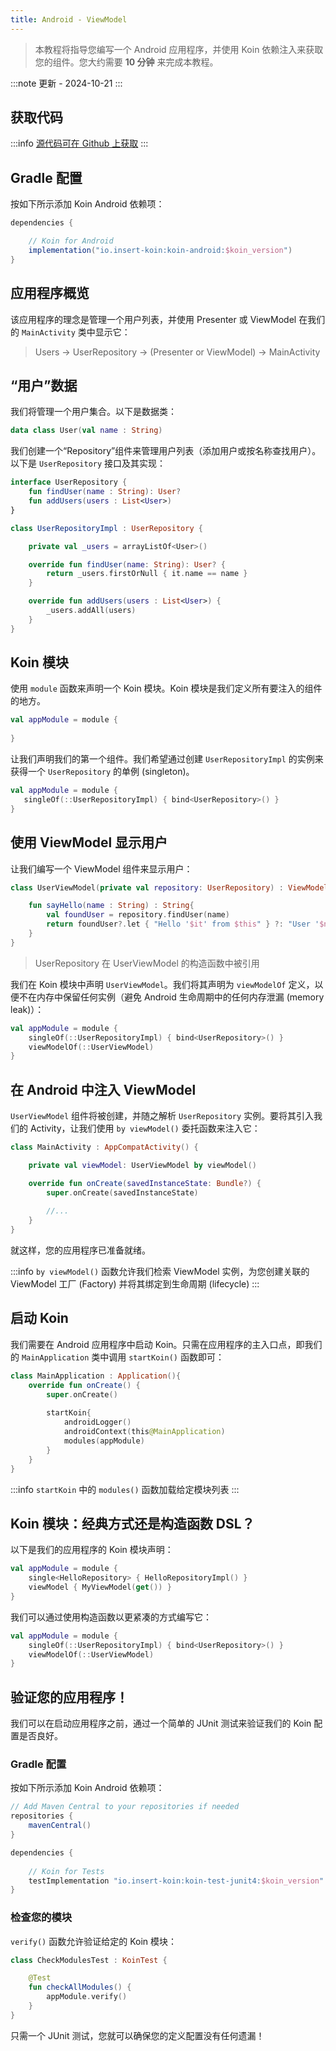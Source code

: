 ```yaml
---
title: Android - ViewModel
---
```


> 本教程将指导您编写一个 Android 应用程序，并使用 Koin 依赖注入来获取您的组件。您大约需要 __10 分钟__ 来完成本教程。

:::note
更新 - 2024-10-21
:::

## 获取代码

:::info
[源代码可在 Github 上获取](https://github.com/InsertKoinIO/koin-getting-started/tree/main/android)
:::

## Gradle 配置

按如下所示添加 Koin Android 依赖项：

```groovy
dependencies {

    // Koin for Android
    implementation("io.insert-koin:koin-android:$koin_version")
}
```

## 应用程序概览

该应用程序的理念是管理一个用户列表，并使用 Presenter 或 ViewModel 在我们的 `MainActivity` 类中显示它：

> Users -> UserRepository -> (Presenter or ViewModel) -> MainActivity

## “用户”数据

我们将管理一个用户集合。以下是数据类：

```kotlin
data class User(val name : String)
```

我们创建一个“Repository”组件来管理用户列表（添加用户或按名称查找用户）。以下是 `UserRepository` 接口及其实现：

```kotlin
interface UserRepository {
    fun findUser(name : String): User?
    fun addUsers(users : List<User>)
}

class UserRepositoryImpl : UserRepository {

    private val _users = arrayListOf<User>()

    override fun findUser(name: String): User? {
        return _users.firstOrNull { it.name == name }
    }

    override fun addUsers(users : List<User>) {
        _users.addAll(users)
    }
}
```

## Koin 模块

使用 `module` 函数来声明一个 Koin 模块。Koin 模块是我们定义所有要注入的组件的地方。

```kotlin
val appModule = module {
    
}
```

让我们声明我们的第一个组件。我们希望通过创建 `UserRepositoryImpl` 的实例来获得一个 `UserRepository` 的单例 (singleton)。

```kotlin
val appModule = module {
   singleOf(::UserRepositoryImpl) { bind<UserRepository>() }
}
```

## 使用 ViewModel 显示用户

让我们编写一个 ViewModel 组件来显示用户：

```kotlin
class UserViewModel(private val repository: UserRepository) : ViewModel() {

    fun sayHello(name : String) : String{
        val foundUser = repository.findUser(name)
        return foundUser?.let { "Hello '$it' from $this" } ?: "User '$name' not found!"
    }
}
```

> UserRepository 在 UserViewModel 的构造函数中被引用

我们在 Koin 模块中声明 `UserViewModel`。我们将其声明为 `viewModelOf` 定义，以便不在内存中保留任何实例（避免 Android 生命周期中的任何内存泄漏 (memory leak)）：

```kotlin
val appModule = module {
    singleOf(::UserRepositoryImpl) { bind<UserRepository>() }
    viewModelOf(::UserViewModel)
}
```

## 在 Android 中注入 ViewModel

`UserViewModel` 组件将被创建，并随之解析 `UserRepository` 实例。要将其引入我们的 Activity，让我们使用 `by viewModel()` 委托函数来注入它：

```kotlin
class MainActivity : AppCompatActivity() {

    private val viewModel: UserViewModel by viewModel()

    override fun onCreate(savedInstanceState: Bundle?) {
        super.onCreate(savedInstanceState)
        
        //...
    }
}
```

就这样，您的应用程序已准备就绪。

:::info
`by viewModel()` 函数允许我们检索 ViewModel 实例，为您创建关联的 ViewModel 工厂 (Factory) 并将其绑定到生命周期 (lifecycle)
:::

## 启动 Koin

我们需要在 Android 应用程序中启动 Koin。只需在应用程序的主入口点，即我们的 `MainApplication` 类中调用 `startKoin()` 函数即可：

```kotlin
class MainApplication : Application(){
    override fun onCreate() {
        super.onCreate()
        
        startKoin{
            androidLogger()
            androidContext(this@MainApplication)
            modules(appModule)
        }
    }
}
```

:::info
`startKoin` 中的 `modules()` 函数加载给定模块列表
:::

## Koin 模块：经典方式还是构造函数 DSL？

以下是我们的应用程序的 Koin 模块声明：

```kotlin
val appModule = module {
    single<HelloRepository> { HelloRepositoryImpl() }
    viewModel { MyViewModel(get()) }
}
```

我们可以通过使用构造函数以更紧凑的方式编写它：

```kotlin
val appModule = module {
    singleOf(::UserRepositoryImpl) { bind<UserRepository>() }
    viewModelOf(::UserViewModel)
}
```

## 验证您的应用程序！

我们可以在启动应用程序之前，通过一个简单的 JUnit 测试来验证我们的 Koin 配置是否良好。

### Gradle 配置

按如下所示添加 Koin Android 依赖项：

```groovy
// Add Maven Central to your repositories if needed
repositories {
	mavenCentral()    
}

dependencies {
    
    // Koin for Tests
    testImplementation "io.insert-koin:koin-test-junit4:$koin_version"
}
```

### 检查您的模块

`verify()` 函数允许验证给定的 Koin 模块：

```kotlin
class CheckModulesTest : KoinTest {

    @Test
    fun checkAllModules() {
        appModule.verify()
    }
}
```

只需一个 JUnit 测试，您就可以确保您的定义配置没有任何遗漏！